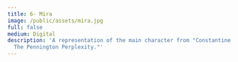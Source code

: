 ```yaml
---
title: 6- Mira
image: /public/assets/mira.jpg
full: false
medium: Digital
description: 'A representation of the main character from "Constantine Capers:
  The Pennington Perplexity."'
---
```

